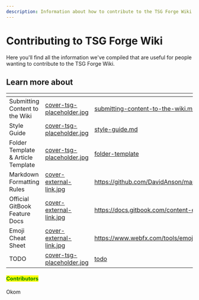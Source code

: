 ```yaml
---
description: Information about how to contribute to the TSG Forge Wiki.
---
```


# Contributing to TSG Forge Wiki

Here you'll find all the information we've compiled that are useful for people wanting to contribute to the TSG Forge Wiki.



## Learn more about

<table data-view="cards"><thead><tr><th></th><th data-hidden data-card-cover data-type="files"></th><th data-hidden data-card-target data-type="content-ref"></th></tr></thead><tbody><tr><td>Submitting Content to the Wiki</td><td><a href="../../.gitbook/assets/cover-tsg-placeholder.jpg">cover-tsg-placeholder.jpg</a></td><td><a href="submitting-content-to-the-wiki.md">submitting-content-to-the-wiki.md</a></td></tr><tr><td>Style Guide</td><td><a href="../../.gitbook/assets/cover-tsg-placeholder.jpg">cover-tsg-placeholder.jpg</a></td><td><a href="style-guide.md">style-guide.md</a></td></tr><tr><td>Folder Template &#x26; Article Template</td><td><a href="../../.gitbook/assets/cover-tsg-placeholder.jpg">cover-tsg-placeholder.jpg</a></td><td><a href="folder-template/">folder-template</a></td></tr><tr><td>Markdown Formatting Rules</td><td><a href="../../.gitbook/assets/cover-external-link.jpg">cover-external-link.jpg</a></td><td><a href="https://github.com/DavidAnson/markdownlint/blob/v0.34.0/doc/Rules.md">https://github.com/DavidAnson/markdownlint/blob/v0.34.0/doc/Rules.md</a></td></tr><tr><td>Official GitBook Feature Docs</td><td><a href="../../.gitbook/assets/cover-external-link.jpg">cover-external-link.jpg</a></td><td><a href="https://docs.gitbook.com/content-editor/blocks/paragraph">https://docs.gitbook.com/content-editor/blocks/paragraph</a></td></tr><tr><td>Emoji Cheat Sheet</td><td><a href="../../.gitbook/assets/cover-external-link.jpg">cover-external-link.jpg</a></td><td><a href="https://www.webfx.com/tools/emoji-cheat-sheet/">https://www.webfx.com/tools/emoji-cheat-sheet/</a></td></tr><tr><td>TODO</td><td><a href="../../.gitbook/assets/cover-tsg-placeholder.jpg">cover-tsg-placeholder.jpg</a></td><td><a href="todo/">todo</a></td></tr></tbody></table>

#### <mark style="color:green;">Contributors</mark>

Okom
